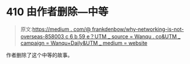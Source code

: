 # 410 由作者删除—中等

> 原文:[https://medium . com/@ frankdenbow/why-networking-is-not-overseas-858003 c 6 b 59 e？UTM _ source = Wanqu . co&UTM _ campaign = Wanqu+Daily&UTM _ medium = website](https://medium.com/@frankdenbow/why-networking-is-not-overrated-858003c6b59e?utm_source=wanqu.co&utm_campaign=Wanqu+Daily&utm_medium=website)

作者删除了这个中等的故事。